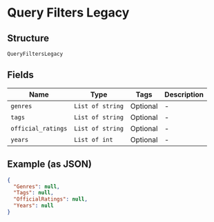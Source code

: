 
# Query Filters Legacy

## Structure

`QueryFiltersLegacy`

## Fields

| Name | Type | Tags | Description |
|  --- | --- | --- | --- |
| `genres` | `List of string` | Optional | - |
| `tags` | `List of string` | Optional | - |
| `official_ratings` | `List of string` | Optional | - |
| `years` | `List of int` | Optional | - |

## Example (as JSON)

```json
{
  "Genres": null,
  "Tags": null,
  "OfficialRatings": null,
  "Years": null
}
```

